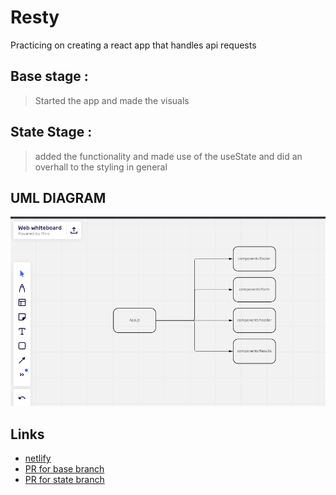 # Resty
Practicing on creating a react app that handles api requests 

## Base stage :
> Started the app and made the visuals 

## State Stage : 
> added the functionality and made use of the useState and did an overhall to the styling in general 
## UML DIAGRAM
![UML](./uml.PNG)


## Links

* [netlify](https://62690d8d9757280009946d39--harmonious-cheesecake-cf6539.netlify.app/)
* [PR for base branch](https://github.com/Mohammed-Awadallah/resty/pull/2)
* [PR for state branch](https://github.com/Mohammed-Awadallah/resty/pull/5)
